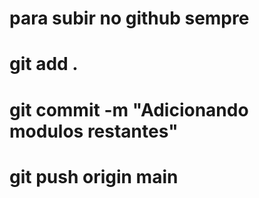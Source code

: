 # para subir no github sempre
# git add .
# git commit -m  "Adicionando modulos restantes"
# git push origin main